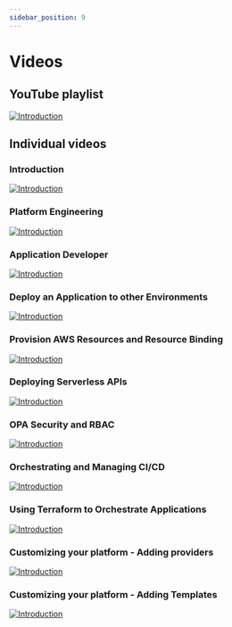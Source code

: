```yaml
---
sidebar_position: 9
---
```


# Videos

## YouTube playlist


[![Introduction](https://img.youtube.com/vi/jP7zLghcFz8/hqdefault.jpg)](https://www.youtube.com/playlist?list=PLhr1KZpdzukcf5e7vYOVkpw4h-rzy7Pn3)


## Individual videos

### Introduction
[![Introduction](https://img.youtube.com/vi/jP7zLghcFz8/hqdefault.jpg)](https://youtu.be/jP7zLghcFz8)

###  Platform Engineering
[![Introduction](https://img.youtube.com/vi/wdKpfgQvHzo/hqdefault.jpg)](https://youtu.be/wdKpfgQvHzo)

###  Application Developer
[![Introduction](https://img.youtube.com/vi/R0ohgdvpmk0/hqdefault.jpg)](https://youtu.be/R0ohgdvpmk0)

### Deploy an Application to other Environments
[![Introduction](https://img.youtube.com/vi/EgfIAPzIAHk/hqdefault.jpg)](https://youtu.be/EgfIAPzIAHk)

### Provision AWS Resources and Resource Binding
[![Introduction](https://img.youtube.com/vi/eEjV6cAGXCY/hqdefault.jpg)](https://youtu.be/eEjV6cAGXCY)

### Deploying Serverless APIs
[![Introduction](https://img.youtube.com/vi/XYZD4fxlE7M/hqdefault.jpg)](https://youtu.be/XYZD4fxlE7M)

### OPA Security and RBAC
[![Introduction](https://img.youtube.com/vi/9f-7f0ynrZQ/hqdefault.jpg)](https://youtu.be/9f-7f0ynrZQ)

### Orchestrating and Managing CI/CD
[![Introduction](https://img.youtube.com/vi/jP7zLghcFz8/hqdefault.jpg)](https://youtu.be/jP7zLghcFz8)

### Using Terraform to Orchestrate Applications
[![Introduction](https://img.youtube.com/vi/WF-M84FGwFg/hqdefault.jpg)](https://youtu.be/WF-M84FGwFg)

### Customizing your platform - Adding providers
[![Introduction](https://img.youtube.com/vi/aoDkwhrPrfQ/hqdefault.jpg)](https://youtu.be/aoDkwhrPrfQ)

### Customizing your platform - Adding Templates
[![Introduction](https://img.youtube.com/vi/IMY4hLiiFww/hqdefault.jpg)](https://youtu.be/IMY4hLiiFww)
